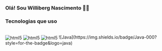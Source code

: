 ### Olá! Sou Williberg Nascimento 🖐🏽


### Tecnologias que uso 

<div style="display: inline_block"><br/>
    <img align="Center" alt="html5" src="https://img.shields.io/badge/HTML5-E34F26?style=for-the-badge&logo=html5&logoColor=white">
    <img align="Center" alt="html5" src="https://img.shields.io/badge/CSS3-1572B6?style=for-the-badge&logo=css3&logoColor=white">
    <img align="Center" alt="html5" src="https://img.shields.io/badge/Bootstrap-563D7C?style=for-the-badge&logo=bootstrap&logoColor=white">
    ![Java](https://img.shields.io/badge/Java-000?style=for-the-badge&logo=java)


</div>

